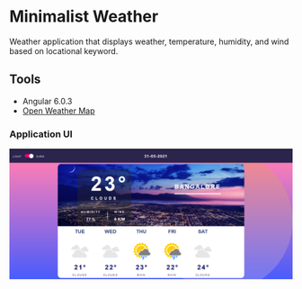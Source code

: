 # Minimalist Weather

Weather application that displays weather, temperature, humidity, and wind based on locational keyword.

## Tools

- Angular 6.0.3
- [Open Weather Map](https://openweathermap.org/)

### Application UI

![weather app](screenshot.png)
